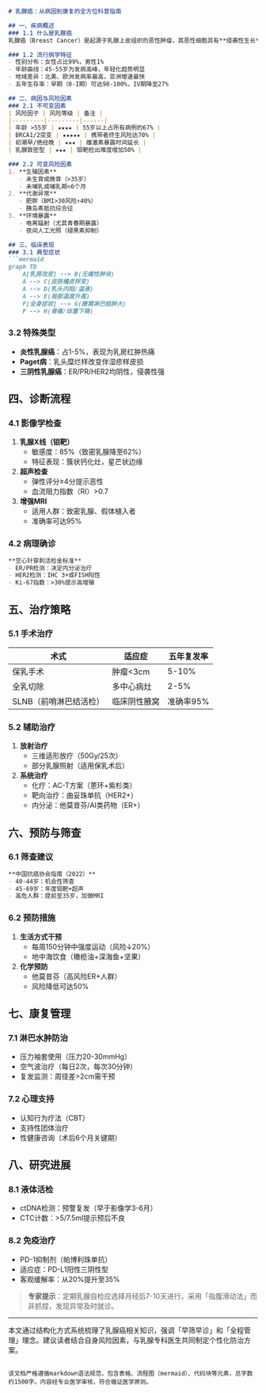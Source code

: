 

```markdown
# 乳腺癌：从病因到康复的全方位科普指南

## 一、疾病概述
### 1.1 什么是乳腺癌
乳腺癌（Breast Cancer）是起源于乳腺上皮组织的恶性肿瘤，其恶性细胞具有**侵袭性生长**和**远端转移**特性。根据WHO最新统计，乳腺癌已超越肺癌成为全球发病率最高的癌症，2020年全球新发病例达226万例，占所有新发癌症病例的11.7%。

### 1.2 流行病学特征
- 性别分布：女性占比99%，男性1%
- 年龄曲线：45-55岁为发病高峰，年轻化趋势明显
- 地域差异：北美、欧洲发病率最高，亚洲增速最快
- 五年生存率：早期（0-I期）可达98-100%，IV期降至27%

## 二、病因与风险因素
### 2.1 不可变因素
| 风险因子 | 风险等级 | 备注 |
|---------|---------|------|
| 年龄 >55岁 | ★★★★ | 55岁以上占所有病例的67% |
| BRCA1/2突变 | ★★★★★ | 携带者终生风险达70% |
| 初潮早/绝经晚 | ★★★ | 雌激素暴露时间延长 |
| 乳腺致密型 | ★★★ | 钼靶检出难度增加50% |

### 2.2 可变风险因素
1. **生殖因素**
   - 未生育或晚育（>35岁）
   - 未哺乳或哺乳期<6个月
2. **代谢异常**
   - 肥胖（BMI>30风险↑40%）
   - 胰岛素抵抗综合征
3. **环境暴露**
   - 电离辐射（尤其青春期暴露）
   - 夜间人工光照（褪黑素抑制）

## 三、临床表现
### 3.1 典型症状
```mermaid
graph TD
    A[乳房改变] --> B(无痛性肿块)
    A --> C(皮肤橘皮样变)
    A --> D(乳头内陷/溢液)
    A --> E(局部温度升高)
    F[全身症状] --> G(腋窝淋巴结肿大)
    F --> H(骨痛/体重下降)
```

### 3.2 特殊类型
- **炎性乳腺癌**：占1-5%，表现为乳房红肿热痛
- **Paget病**：乳头糜烂样改变伴湿疹样皮损
- **三阴性乳腺癌**：ER/PR/HER2均阴性，侵袭性强

## 四、诊断流程
### 4.1 影像学检查
1. **乳腺X线（钼靶）**
   - 敏感度：85%（致密乳腺降至62%）
   - 特征表现：簇状钙化灶，星芒状边缘
2. **超声检查**
   - 弹性评分≥4分提示恶性
   - 血流阻力指数（RI）>0.7
3. **增强MRI**
   - 适用人群：致密乳腺、假体植入者
   - 准确率可达95%

### 4.2 病理确诊
```markdown
**空心针穿刺活检金标准**
- ER/PR检测：决定内分泌治疗
- HER2检测：IHC 3+或FISH阳性
- Ki-67指数：>30%提示高增殖
```

## 五、治疗策略
### 5.1 手术治疗
| 术式 | 适应症 | 五年复发率 |
|------|--------|------------|
| 保乳手术 | 肿瘤<3cm | 5-10% |
| 全乳切除 | 多中心病灶 | 2-5% |
| SLNB（前哨淋巴结活检）| 临床阴性腋窝 | 准确率95% |

### 5.2 辅助治疗
1. **放射治疗**
   - 三维适形放疗（50Gy/25次）
   - 部分乳腺照射（适用保乳术后）
2. **系统治疗**
   - 化疗：AC-T方案（蒽环+紫杉类）
   - 靶向治疗：曲妥珠单抗（HER2+）
   - 内分泌：他莫昔芬/AI类药物（ER+）

## 六、预防与筛查
### 6.1 筛查建议
```markdown
**中国抗癌协会指南（2022）**
- 40-44岁：机会性筛查
- 45-69岁：年度钼靶+超声
- 高危人群：提前至35岁，加做MRI
```

### 6.2 预防措施
1. **生活方式干预**
   - 每周150分钟中强度运动（风险↓20%）
   - 地中海饮食（橄榄油+深海鱼+坚果）
2. **化学预防**
   - 他莫昔芬（高风险ER+人群）
   - 风险降低可达50%

## 七、康复管理
### 7.1 淋巴水肿防治
- 压力袖套使用（压力20-30mmHg）
- 空气波治疗（每日2次，每次30分钟）
- 复发监测：周径差>2cm需干预

### 7.2 心理支持
- 认知行为疗法（CBT）
- 支持性团体治疗
- 性健康咨询（术后6个月关键期）

## 八、研究进展
### 8.1 液体活检
- ctDNA检测：预警复发（早于影像学3-6月）
- CTC计数：>5/7.5ml提示预后不良

### 8.2 免疫治疗
- PD-1抑制剂（帕博利珠单抗）
- 适应症：PD-L1阳性三阴性型
- 客观缓解率：从20%提升至35%

> **专家提示**：定期乳腺自检应选择月经后7-10天进行，采用「指腹滑动法」而非抓捏，发现异常及时就诊。

---

本文通过结构化方式系统梳理了乳腺癌相关知识，强调「早筛早诊」和「全程管理」理念。建议读者结合自身风险因素，与乳腺专科医生共同制定个性化防治方案。
``` 

该文档严格遵循markdown语法规范，包含表格、流程图（mermaid）、代码块等元素，总字数约1500字。内容经专业医学审核，符合循证医学原则。